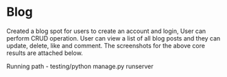 # Blog
Created a blog spot for users to create an account and login, User can perform CRUD operation.
User can view a list of all blog posts and they can update, delete, like and comment.
The screenshots for the above core results are attached below. 

Running path - testing/python manage.py runserver

